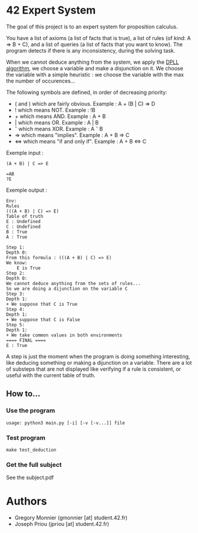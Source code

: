 # 42 Expert System

The goal of this project is to an expert system for proposition calculus.

You have a list of axioms (a list of facts that is true), a list of rules (of kind: A => B + C), and a list of queries (a list of facts that you want to know).
The program detects if there is any inconsistency, during the solving task.

When we cannot deduce anything from the system, we apply the [DPLL algorithm](https://fr.wikipedia.org/wiki/Algorithme_DPLL), we choose a variable and make a disjunction on it. We choose the variable with a simple heuristic : we choose the variable with the max the number of occurences...

The following symbols are defined, in order of decreasing priority:
 - ( and ) which are fairly obvious. Example : A + (B | C) => D
 - ! which means NOT. Example : !B
 - \+ which means AND. Example : A + B
 - | which means OR. Example : A | B
 - ˆ which means XOR. Example : A ˆ B
 - => which means "implies". Example : A + B => C
 - <=> which means "if and only if". Example : A + B <=> C

Exemple input :
```
(A + B) | C => E

=AB
?E
```

Exemple output :
```
Env:
Rules
(((A + B) | C) => E)
Table of truth
E : Undefined
C : Undefined
B : True
A : True

Step 1:
Depth 0:
From this formula : (((A + B) | C) => E)
We know:
	E is True
Step 2:
Depth 0:
We cannot deduce anything from the sets of rules...
So we are doing a dijunction on the variable C
Step 3:
Depth 1:
+ We suppose that C is True
Step 4:
Depth 1:
+ We suppose that C is False
Step 5:
Depth 1:
+ We take common values in both environments
==== FINAL ====
E : True
```

A step is just the moment when the program is doing something interesting, like deducing something or making a dijunction on a variable. There are a lot of substeps that are not displayed like verifying if a rule is consistent, or useful with the current table of truth.

## How to...

### Use the program

```
usage: python3 main.py [-i] [-v [-v...]] file
```

### Test program

```
make test_deduction
```

### Get the full subject

See the subject.pdf

# Authors

 - Gregory Monnier (gmonnier [at] student.42.fr)
 - Joseph Priou (jpriou [at] student.42.fr)
